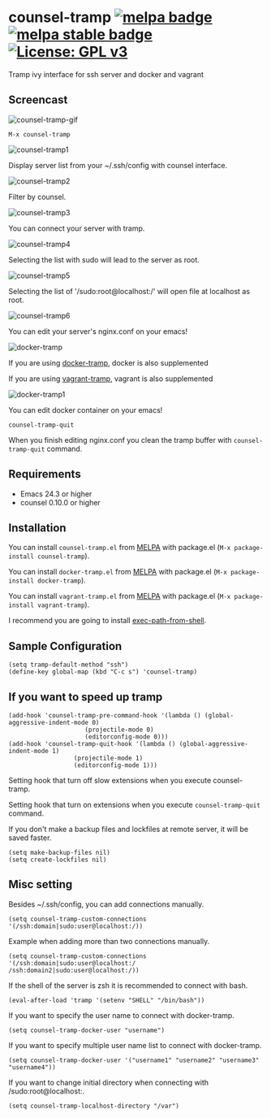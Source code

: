 # counsel-tramp [![melpa badge][melpa-badge]][melpa-link] [![melpa stable badge][melpa-stable-badge]][melpa-stable-link] [![License: GPL v3](https://img.shields.io/badge/License-GPL%20v3-blue.svg)](https://www.gnu.org/licenses/gpl-3.0)

Tramp ivy interface for ssh server and docker and vagrant

## Screencast

![counsel-tramp-gif](image/screencast.gif)

    M-x counsel-tramp

![counsel-tramp1](image/image1.png)

Display server list from your ~/.ssh/config with counsel interface.

![counsel-tramp2](image/image2.png)

Filter by counsel.

![counsel-tramp3](image/image3.png)

You can connect your server with tramp.

![counsel-tramp4](image/image4.png)

Selecting the list with sudo will lead to the server as root.

![counsel-tramp5](image/image5.png)

Selecting the list of '/sudo:root@localhost:/' will open file at localhost as root.

![counsel-tramp6](image/image6.png)

You can edit your server's nginx.conf on your emacs!

![docker-tramp](image/docker-tramp.png)

If you are using [docker-tramp](https://github.com/emacs-pe/docker-tramp.el), docker is also supplemented

If you are using [vagrant-tramp](https://github.com/dougm/vagrant-tramp), vagrant is also supplemented

![docker-tramp1](image/docker-tramp1.png)

You can edit docker container on your emacs!

	counsel-tramp-quit

When you finish editing nginx.conf you clean the tramp buffer with `counsel-tramp-quit` command.

## Requirements

- Emacs 24.3 or higher
- counsel 0.10.0 or higher

## Installation

You can install `counsel-tramp.el` from [MELPA](http://melpa.org) with package.el
(`M-x package-install counsel-tramp`).

You can install `docker-tramp.el` from [MELPA](http://melpa.org) with package.el
(`M-x package-install docker-tramp`).

You can install `vagrant-tramp.el` from [MELPA](http://melpa.org) with package.el
(`M-x package-install vagrant-tramp`).

I recommend you are going to install [exec-path-from-shell]( https://github.com/purcell/exec-path-from-shell).

## Sample Configuration

	(setq tramp-default-method "ssh")
    (define-key global-map (kbd "C-c s") 'counsel-tramp)

## If you want to speed up tramp

	(add-hook 'counsel-tramp-pre-command-hook '(lambda () (global-aggressive-indent-mode 0)
					     (projectile-mode 0)
					     (editorconfig-mode 0)))
	(add-hook 'counsel-tramp-quit-hook '(lambda () (global-aggressive-indent-mode 1)
				      (projectile-mode 1)
				      (editorconfig-mode 1)))

Setting hook that turn off slow extensions when you execute counsel-tramp.

Setting hook that turn on extensions when you execute `counsel-tramp-quit` command.

If you don't make a backup files and lockfiles at remote server, it will be saved faster.

	(setq make-backup-files nil)
	(setq create-lockfiles nil)

## Misc setting

Besides ~/.ssh/config, you can add connections manually.

	(setq counsel-tramp-custom-connections '(/ssh:domain|sudo:user@localhost:/))

Example when adding more than two connections manually.

	(setq counsel-tramp-custom-connections '(/ssh:domain|sudo:user@localhost:/ /ssh:domain2|sudo:user@localhost:/))

If the shell of the server is zsh it is recommended to connect with bash.

    (eval-after-load 'tramp '(setenv "SHELL" "/bin/bash"))

If you want to specify the user name to connect with docker-tramp.

	(setq counsel-tramp-docker-user "username")

If you want to specify multiple user name list to connect with docker-tramp.

	(setq counsel-tramp-docker-user '("username1" "username2" "username3" "username4"))

If you want to change initial directory when connecting with /sudo:root@localhost:.

	(setq counsel-tramp-localhost-directory "/var")

[melpa-link]: http://melpa.org/#/counsel-tramp
[melpa-badge]: http://melpa.org/packages/counsel-tramp-badge.svg
[melpa-stable-link]: http://stable.melpa.org/#/counsel-tramp
[melpa-stable-badge]: http://stable.melpa.org/packages/counsel-tramp-badge.svg

